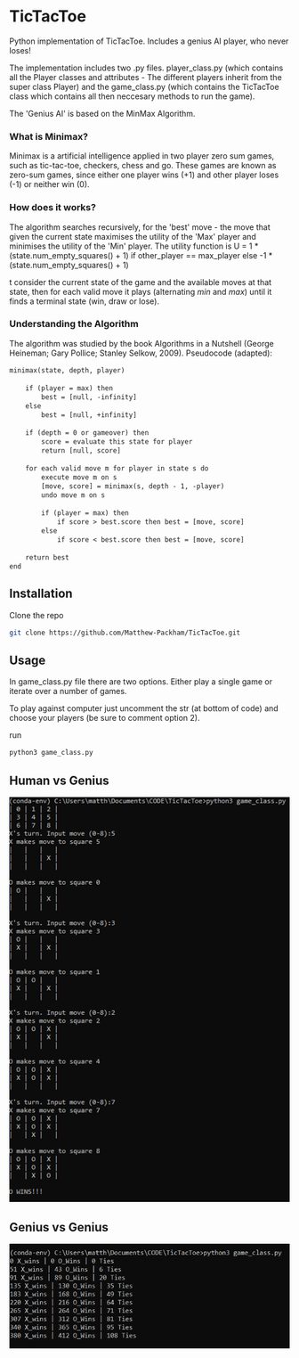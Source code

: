 # TicTacToe
Python implementation of TicTacToe. Includes a genius AI player, who never loses!

The implementation includes two .py files. player_class.py (which contains all the Player classes and attributes - The different players inherit from the super class Player) and the game_class.py (which contains the TicTacToe class which contains all then neccesary methods to run the game).

The 'Genius AI' is based on the MinMax Algorithm.

### What is Minimax?
Minimax is a artificial intelligence applied in two player zero sum games, such as tic-tac-toe, checkers, chess and go. These games are known as zero-sum games, since either one player wins (+1) and other player loses (-1) or neither win (0).

### How does it works?
The algorithm searches recursively, for the 'best' move - the move that given the current state maximises the utility of the 'Max' player and minimises the utility of the 'Min' player. The utility function is U = 1 * (state.num_empty_squares() + 1) if other_player == max_player else -1 * (state.num_empty_squares() + 1)


t consider the current state of the game and the available moves at that state, then for each valid move it plays (alternating *min* and *max*) until it finds a terminal state (win, draw or lose).

### Understanding the Algorithm
The algorithm was studied by the book Algorithms in a Nutshell (George Heineman; Gary Pollice; Stanley Selkow, 2009). Pseudocode (adapted):

```
minimax(state, depth, player)

	if (player = max) then
		best = [null, -infinity]
	else
		best = [null, +infinity]

	if (depth = 0 or gameover) then
		score = evaluate this state for player
		return [null, score]

	for each valid move m for player in state s do
		execute move m on s
		[move, score] = minimax(s, depth - 1, -player)
		undo move m on s

		if (player = max) then
			if score > best.score then best = [move, score]
		else
			if score < best.score then best = [move, score]

	return best
end
```

## Installation

Clone the repo
```sh
git clone https://github.com/Matthew-Packham/TicTacToe.git
```
## Usage
In game_class.py file there are two options. Either play a single game or iterate over a number of games. 

To play against computer just uncomment the str (at bottom of code) and choose your players (be sure to comment option 2).

run
```sh
python3 game_class.py
```
## Human vs Genius
![](Human%20Vs%20Genius.png)

## Genius vs Genius
![](Genius%20Vs%20Genius.png)
